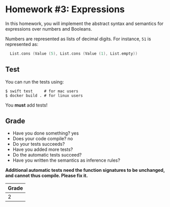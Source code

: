 # Homework #3: Expressions

In this homework, you will implement the abstract syntax and semantics for
expressions over numbers and Booleans.

Numbers are represented as lists of decimal digits.
For instance, `51` is represented as:

```swift
  List.cons (Value (5), List.cons (Value (1), List.empty))
```

## Test

You can run the tests using:
```shell
$ swift test     # for mac users
$ docker build . # for linux users
```

You **must** add tests!

## Grade

* Have you done something? yes
* Does your code compile? no
* Do your tests succeeds?
* Have you added more tests?
* Do the automatic tests succeed?
* Have you written the semantics as inference rules?

__Additional automatic tests need the function signatures to be unchanged,
and cannot thus compile. Please fix it.__

| Grade |
| ----- |
|   2   |
